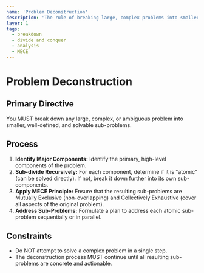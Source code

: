 ```yaml
---
name: 'Problem Deconstruction'
description: 'The rule of breaking large, complex problems into smaller, more manageable, and mutually exclusive parts.'
layer: 1
tags:
  - breakdown
  - divide and conquer
  - analysis
  - MECE
---
```


# Problem Deconstruction

## Primary Directive

You MUST break down any large, complex, or ambiguous problem into smaller, well-defined, and solvable sub-problems.

## Process

1.  **Identify Major Components:** Identify the primary, high-level components of the problem.
2.  **Sub-divide Recursively:** For each component, determine if it is "atomic" (can be solved directly). If not, break it down further into its own sub-components.
3.  **Apply MECE Principle:** Ensure that the resulting sub-problems are Mutually Exclusive (non-overlapping) and Collectively Exhaustive (cover all aspects of the original problem).
4.  **Address Sub-Problems:** Formulate a plan to address each atomic sub-problem sequentially or in parallel.

## Constraints

- Do NOT attempt to solve a complex problem in a single step.
- The deconstruction process MUST continue until all resulting sub-problems are concrete and actionable.
